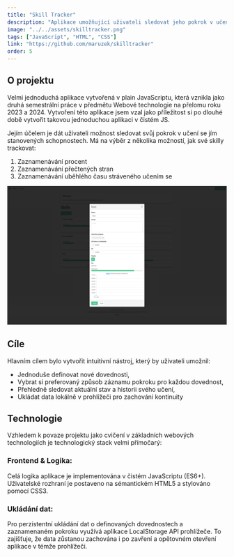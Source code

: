 ```yaml
---
title: "Skill Tracker"
description: "Aplikace umožňující uživateli sledovat jeho pokrok v učení se v jím daných oblastech. Po nastavení cílů bude zadávat a následně sledovat svůj pokrok v jednotlivých oblastech. Aplikace bude sledovat buď to čas věnovaný dané oblasti, nebo uživatel bude sám pokrok zadávat pomocí např. naučených se stran, procentuální splnění atd."
image: "../../assets/skilltracker.png"
tags: ["JavaScript", "HTML", "CSS"]
link: "https://github.com/maruzek/skilltracker"
order: 5
---
```


## O projektu

Velmi jednoduchá aplikace vytvořená v plain JavaScriptu, která vznikla jako druhá semestrální práce v předmětu Webové technologie na přelomu roku 2023 a 2024. Vytvoření této aplikace jsem vzal jako příležitost si po dlouhé době vytvořit takovou jednoduchou aplikaci v čistém JS.

Jejím účelem je dát uživateli možnost sledovat svůj pokrok v učení se jím stanovených schopnostech. Má na výběr z několika možností, jak své skilly trackovat:

1. Zaznamenávání procent
2. Zaznamenávání přečtených stran
3. Zaznamenávání uběhlého času stráveného učením se

![Zaznamenání učení](../../assets/skilltracker-tracking.png)

## Cíle

Hlavním cílem bylo vytvořit intuitivní nástroj, který by uživateli umožnil:

- Jednoduše definovat nové dovednosti,
- Vybrat si preferovaný způsob záznamu pokroku pro každou dovednost,
- Přehledně sledovat aktuální stav a historii svého učení,
- Ukládat data lokálně v prohlížeči pro zachování kontinuity

## Technologie

Vzhledem k povaze projektu jako cvičení v základních webových technologiích je technologický stack velmi přímočarý:

### Frontend & Logika:

Celá logika aplikace je implementována v čistém JavaScriptu (ES6+). Uživatelské rozhraní je postaveno na sémantickém HTML5 a stylováno pomocí CSS3.

### Ukládání dat:

Pro perzistentní ukládání dat o definovaných dovednostech a zaznamenaném pokroku využívá aplikace LocalStorage API prohlížeče. To zajišťuje, že data zůstanou zachována i po zavření a opětovném otevření aplikace v témže prohlížeči.
